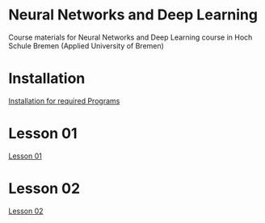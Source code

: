 # Neural Networks and Deep Learning
Course materials for Neural Networks and Deep Learning course in Hoch Schule Bremen (Applied University of Bremen)


# Installation

[Installation for required Programs](installation.md)

# Lesson 01

[Lesson 01](Lesson01.md)

# Lesson 02

[Lesson 02](Lesson02.md)





